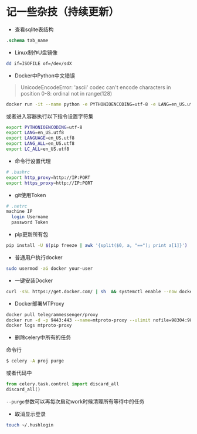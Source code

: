 # 记一些杂技（持续更新）

- 查看sqlite表结构

```sql
.schema tab_name
```

- Linux制作U盘镜像

```bash
dd if=ISOFILE of=/dev/sdX
```

- Docker中Python中文错误

> UnicodeEncodeError: 'ascii' codec can't encode characters in position 0-8: ordinal not in range(128)

```bash
docker run -it --name python -e PYTHONIOENCODING=utf-8 -e LANG=en_US.utf8 -e LANGUAGE=en_US.utf8 -e LANG_ALL=en_US.utf8 -e LC_ALL=en_US.utf8 centos /bin/bash
```

或者进入容器执行以下指令设置字符集

```bash
export PYTHONIOENCODING=utf-8
export LANG=en_US.utf8
export LANGUAGE=en_US.utf8
export LANG_ALL=en_US.utf8
export LC_ALL=en_US.utf8
```

- 命令行设置代理

```bash
# .bashrc
export http_proxy=http://IP:PORT
export https_proxy=http://IP:PORT
```

- git使用Token

```bash
# .netrc 
machine IP
  login Username
  password Token
```

- pip更新所有包

```bash
pip install -U $(pip freeze | awk '{split($0, a, "=="); print a[1]}')
```

- 普通用户执行docker

```bash
sudo usermod -aG docker your-user
```

- 一键安装Docker

```bash
curl -sSL https://get.docker.com/ | sh  && systemctl enable --now docker
```

- Docker部署MTProxy

```bash
docker pull telegrammessenger/proxy
docker run -d -p 9443:443 --name=mtproto-proxy --ulimit nofile=98304:98304 --restart=always -v proxy-config:/data telegrammessenger/proxy:latest
docker logs mtproto-proxy
```

- 删除celery中所有的任务

命令行

```bash
$ celery -A proj purge
```

或者代码中

```python
from celery.task.control import discard_all
discard_all()
```

`--purge`参数可以再每次启动work时候清理所有等待中的任务

- 取消显示登录

```bash
touch ~/.hushlogin
```
